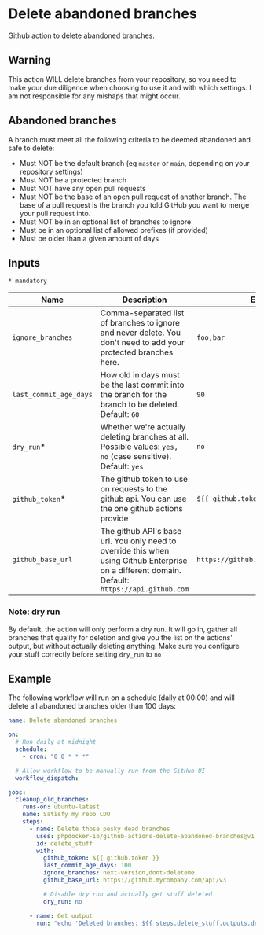 # Delete abandoned branches

Github action to delete abandoned branches.

## Warning

This action WILL delete branches from your repository, so you need to make your due diligence when choosing to use it
and with which settings. I am not responsible for any mishaps that might occur.

## Abandoned branches

A branch must meet all the following criteria to be deemed abandoned and safe to delete:

* Must NOT be the default branch (eg `master` or `main`, depending on your repository settings)
* Must NOT be a protected branch
* Must NOT have any open pull requests
* Must NOT be the base of an open pull request of another branch. The base of a pull request is the branch you told
  GitHub you want to merge your pull request into.
* Must NOT be in an optional list of branches to ignore
* Must be in an optional list of allowed prefixes (if provided)
* Must be older than a given amount of days

## Inputs

`* mandatory`

| Name                   | Description                                                                                                                                     | Example                               |
|------------------------|-------------------------------------------------------------------------------------------------------------------------------------------------|---------------------------------------|
| `ignore_branches`      | Comma-separated list of branches to ignore and never delete. You don't need to add your protected branches here.                                | `foo,bar`                             |
| `last_commit_age_days` | How old in days must be the last commit into the branch for the branch to be deleted. Default: `60`                                             | `90`                                  |
| `dry_run`*             | Whether we're actually deleting branches at all. Possible values: `yes, no` (case sensitive). Default: `yes`                                    | `no`                                  |
| `github_token`*        | The github token to use on requests to the github api. You can use the one github actions provide                                               | `${{ github.token }}`                 |
| `github_base_url`      | The github API's base url. You only need to override this when using Github Enterprise on a different domain. Default: `https://api.github.com` | `https://github.mycompany.com/api/v3` |

### Note: dry run

By default, the action will only perform a dry run. It will go in, gather all branches that qualify for deletion and
give you the list on the actions' output, but without actually deleting anything. Make sure you configure your stuff
correctly before setting `dry_run` to `no`

## Example

The following workflow will run on a schedule (daily at 00:00) and will delete all abandoned branches older than 100
days:

```yaml
name: Delete abandoned branches

on:
  # Run daily at midnight
  schedule:
    - cron: "0 0 * * *"

  # Allow workflow to be manually run from the GitHub UI
  workflow_dispatch:

jobs:
  cleanup_old_branches:
    runs-on: ubuntu-latest
    name: Satisfy my repo CDO
    steps:
      - name: Delete those pesky dead branches
        uses: phpdocker-io/github-actions-delete-abandoned-branches@v1
        id: delete_stuff
        with:
          github_token: ${{ github.token }}
          last_commit_age_days: 100
          ignore_branches: next-version,dont-deleteme
          github_base_url: https://github.mycompany.com/api/v3

          # Disable dry run and actually get stuff deleted
          dry_run: no

      - name: Get output
        run: "echo 'Deleted branches: ${{ steps.delete_stuff.outputs.deleted_branches }}'"

```
